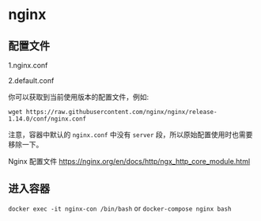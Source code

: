 # nginx

## 配置文件

1.nginx.conf

2.default.conf

你可以获取到当前使用版本的配置文件，例如:
```
wget https://raw.githubusercontent.com/nginx/nginx/release-1.14.0/conf/nginx.conf
```
注意，容器中默认的 `nginx.conf` 中没有 `server` 段，所以原始配置使用时也需要移除一下。

Nginx 配置文件 https://nginx.org/en/docs/http/ngx_http_core_module.html

## 进入容器

`docker exec -it nginx-con /bin/bash`  or `docker-compose nginx bash`


